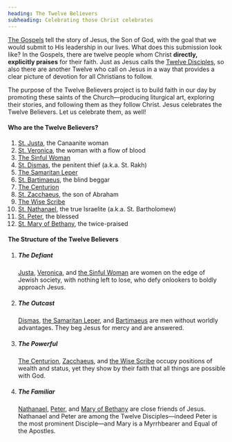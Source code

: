 ```yaml
---
heading: The Twelve Believers
subheading: Celebrating those Christ celebrates
---
```


[The Gospels](/the-gospels/) tell the story of Jesus, the Son of God, with the
goal that we would submit to His leadership in our lives. What does this
submission look like? In the Gospels, there are twelve people whom Christ
**directly, explicitly praises** for their faith. Just as Jesus calls the
[Twelve
Disciples](https://www.bibleinfo.com/en/questions/who-were-twelve-disciples),
so also there are another Twelve who call on Jesus in a way that provides a
clear picture of devotion for all Christians to follow.

The purpose of the Twelve Believers project is to build faith in our day by
promoting these saints of the Church—producing liturgical art, exploring their
stories, and following them as they follow Christ. Jesus celebrates the Twelve
Believers. Let us celebrate them, as well!


#### Who are the Twelve Believers?

1. [St. Justa](./st-justa/), the Canaanite woman
1. [St. Veronica](./st-veronica/), the woman with a flow of blood
1. [The Sinful Woman](./the-sinful-woman/)
1. [St. Dismas](./st-dismas/), the penitent thief (a.k.a. St. Rakh)
1. [The Samaritan Leper](./the-samaritan-leper/)
1. [St. Bartimaeus](./st-bartimaeus/), the blind beggar
1. [The Centurion](./the-centurion/)
1. [St. Zacchaeus](./st-zacchaeus/), the son of Abraham
1. [The Wise Scribe](./the-wise-scribe/)
1. [St. Nathanael](./st-nathanael/), the true Israelite (a.k.a. St. Bartholomew)
1. [St. Peter](./st-peter/), the blessed
1. [St. Mary of Bethany](./st-mary-of-bethany/), the twice-praised


#### The Structure of the Twelve Believers

1. ##### The Defiant 

   [Justa](./st-justa/), [Veronica](./st-veronica/), and [the Sinful
   Woman](./the-sinful-woman/) are women on the edge of Jewish society, with
   nothing left to lose, who defy onlookers to boldly approach Jesus.

1. ##### The Outcast

   [Dismas](./st-dismas/), [the Samaritan Leper](./the-samaritan-leper/), and
   [Bartimaeus](./st-bartimaeus/) are men without worldly advantages. They beg
   Jesus for mercy and are answered.

1. ##### The Powerful

   [The Centurion](./the-centurion/), [Zacchaeus](./st-zacchaeus/), and [the
   Wise Scribe](./the-wise-scribe/) occupy positions of wealth and status, yet
   they show by their faith that all things are possible with God.

1. ##### The Familiar
   
   [Nathanael](./st-nathanael/), [Peter](./st-peter/), and [Mary of
   Bethany](./st-mary-of-bethany/) are close friends of Jesus. Nathanael and
   Peter are among the Twelve Disciples—indeed Peter is the most prominent
   Disciple—and Mary is a Myrrhbearer and Equal of the Apostles.
